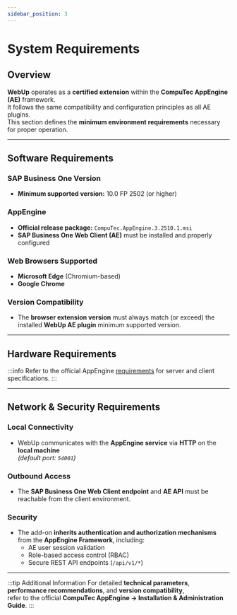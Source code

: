 ```yaml
---
sidebar_position: 3
---
```


# System Requirements

## Overview

**WebUp** operates as a **certified extension** within the **CompuTec AppEngine (AE)** framework.  
It follows the same compatibility and configuration principles as all AE plugins.  
This section defines the **minimum environment requirements** necessary for proper operation.

---

## Software Requirements

### SAP Business One Version

- **Minimum supported version:** 10.0 FP 2502 (or higher)

### AppEngine

- **Official release package:** `CompuTec.AppEngine.3.2510.1.msi`  
- **SAP Business One Web Client (AE)** must be installed and properly configured

### Web Browsers Supported

- **Microsoft Edge** (Chromium-based)  
- **Google Chrome**

### Version Compatibility

- The **browser extension version** must always match (or exceed) the installed **WebUp AE plugin** minimum supported version.

---

## Hardware Requirements

:::info
Refer to the official AppEngine [requirements](https://learn.computec.one/docs/appengine/administrators-guide/requirements) for server and client specifications.
:::

---

## Network & Security Requirements

### Local Connectivity

- WebUp communicates with the **AppEngine service** via **HTTP** on the **local machine**  
  *(default port: `54001`)*

### Outbound Access

- The **SAP Business One Web Client endpoint** and **AE API** must be reachable from the client environment.

### Security

- The add-on **inherits authentication and authorization mechanisms** from the **AppEngine Framework**, including:
  - AE user session validation  
  - Role-based access control (RBAC)  
  - Secure REST API endpoints (`/api/v1/*`)

---

:::tip Additional Information
For detailed **technical parameters**, **performance recommendations**, and **version compatibility**,  
refer to the official **CompuTec AppEngine → Installation & Administration Guide**.
:::
